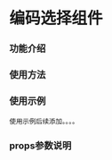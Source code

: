 # 编码选择组件 #


### 功能介绍 ### 


   
  

### 使用方法 ###

     


### 使用示例 ###
    使用示例后续添加。。。。





### props参数说明 ###

     